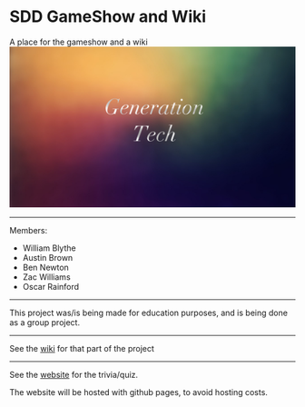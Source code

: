 # SDD GameShow and Wiki
A place for the gameshow and a wiki
![SDD.logo](https://raw.githubusercontent.com/willyb321/SDD-GameShow-Wiki/master/SDD.logo.png)
***
Members:
- William Blythe
- Austin Brown
- Ben Newton
- Zac Williams
- Oscar Rainford

***
This project was/is being made for education purposes, and is being done as a group project.
***
See the [wiki](https://github.com/willyb321/SDD-GameShow-Wiki/wiki) for that part of the project
***
See the [website](http://willyb321.github.io/SDD-GameShow-Wiki/) for the trivia/quiz.

The website will be hosted with github pages, to avoid hosting costs.
